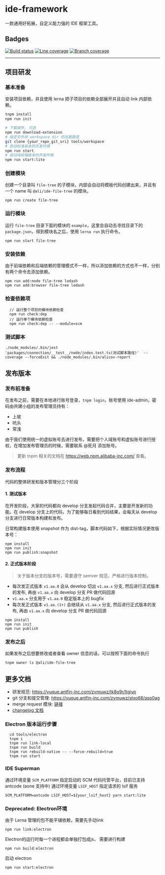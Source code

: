 # ide-framework

一款通用好拓展，自定义能力强的 IDE 框架工具。

## Badges

[![Build status][build-status-image]][aone-ci-url]
[![Line coverage][line-coverage-image]][aone-ci-url]
[![Branch coverage][branch-coverage-image]][aone-ci-url]

[aone-ci-url]: https://aone-api.alibaba-inc.com/ak/testservice/api/badge/link?repo=git@gitlab.alibaba-inc.com:kaitian/ide-framework.git
[build-status-image]: https://aone-api.alibaba-inc.com/ak/testservice/api/badge/query?repo=git@gitlab.alibaba-inc.com:kaitian/ide-framework.git&type=%E6%9E%84%E5%BB%BA%E7%8A%B6%E6%80%81
[line-coverage-image]: https://aone-api.alibaba-inc.com/ak/testservice/api/badge/query?repo=git@gitlab.alibaba-inc.com:kaitian/ide-framework.git&type=%E5%8D%95%E6%B5%8B%E8%A1%8C%E8%A6%86%E7%9B%96%E7%8E%87
[branch-coverage-image]: https://aone-api.alibaba-inc.com/ak/testservice/api/badge/query?repo=git@gitlab.alibaba-inc.com:kaitian/ide-framework.git&type=%E5%8D%95%E6%B5%8B%E5%88%86%E6%94%AF%E8%A6%86%E7%9B%96%E7%8E%87

--------------------

## 项目研发
### 基本准备
安装项目依赖，并且使用 lerna 把子项目的依赖全部展开并且自动 link 内部依赖。

```bash
tnpm install
npm run init

# 下载插件, 可选
npm run download-extension
# 指定文件树 workspace dir 的加载路径
git clone {your_repo_git_uri} tools/workspace
# 启动标准版本的开发环境
npm run start
# 启动纯前端版本的开发环境
npm run start:lite
```

### 创建模块
创建一个目录叫 `file-tree` 的子模块，内部会自动将模板代码创建出来，并且有一个 name 叫 `@ali/ide-file-tree` 的模块。

```
npm run create file-tree
```

### 运行模块
运行 `file-tree` 目录下面的模块的 `example`，这里会自动去寻找目录下的 `package.json`，得到模块名之后，使用 `lerna run` 执行命令。 

```
npm run start file-tree
```

### 安装依赖
由于前端依赖和后端依赖的管理模式不一样，所以添加依赖的方式也不一样，分别有两个命令去添加依赖。

```
npm run add:node file-tree lodash
npm run add:browser file-tree lodash
```

### 检查依赖项

```
  // 运行整个项目的模块依赖检查
  npm run check:dep
  // 运行单个模块依赖检查
  npm run check:dep -- --module=scm
```

### 测试脚本
`./node_modules/.bin/jest 'packages/connection/__test__/node/index.test.ts(测试脚本路径)'  --coverage --forceExit && ./node_modules/.bin/alicov-report`

## 发布版本

### 发布前准备

在发布之前，需要在本地进行账号登录，`tnpm login`，账号使用 ide-admin，密码由共建小组的发布管理员持有：
- 上坡
- 吭头
- 常浅

由于我们使用统一的虚拟账号去进行发布，需要把个人域账号和虚拟账号进行授权，在增加发布管理员的时候，需要联系 @死月 添加账号。

> 更新 tnpm 相关的文档在 https://web.npm.alibaba-inc.com/ 查看。

### 发布流程
代码的整体研发和版本管理分三个阶段

#### 1. 测试版本
在开发阶段，大家的代码都向 develop 分支发起代码合并，主要是开发新的功能。在 develop 分支上的代码，为了能够每日看到代码结果，会每天从 develop 分支进行日常版本构建和发布。

日常构建版本使用 snapshot 作为 dist-tag，脚本代码如下，根据实际情况更改版本号：

```shell
npm install
npm run init
npm run publish:snapshot
```

#### 2. 正式版本阶段
> 关于版本分支的版本号，需要遵守 semver 规范，严格进行版本控制。

* 每次发正式版本 `v1.aa.0` 会从 develop 切出 `v1.aa.x` 分支, 然后进行正式版本的发布, 再由 `v1.aa.x` 向 develop 分支 PR 做代码回源
* `v1.aa.x` 分支用于 `v1.aa.0` 稳定版本上的 bugfix
* 每次发正式版本 `v1.aa.(1+)` 会继续从 `v1.aa.x` 分支, 然后进行正式版本的发布, 再由 `v1.aa.x` 向 develop 分支 PR 做代码回源

```
npm install
npm run init
npm run publish
```

### 发布之后
如果发布之后想要修改或者查看 owner 信息的话，可以按照下面的命令执行

```
tnpm owner ls @ali/ide-file-tree
```


## 更多文档
- 研发规范: https://yuque.antfin-inc.com/zymuwz/tk8q9r/ltgiyp
- git 分支和提交管理: https://yuque.antfin-inc.com/zymuwz/stxo68/asp0ag
- merge request 模块: [链接](/.antcode/PULL_REQUEST_TEMPLATE.md)
- [changelog 文档](https://yuque.antfin-inc.com/ide-framework/integration/changelog)

### Electron 版本运行步骤

```shell
  cd tools/electron
  tnpm i
  tnpm run link-local
  tnpm run build
  tnpm run rebuild-native -- --force-rebuild=true
  tnpm run start
```

### IDE Superman

通过环境变量 `SCM_PLATFORM` 指定启动的 SCM 代码托管平台，目前已支持 antcode (aone 支持中)
通过环境变量 `LSIF_HOST` 指定请求的 lsif 服务

```
SCM_PLATFORM=antcode LSIF_HOST=${your_lsif_host} yarn start:lite
```

### Deprecated: Electron环境

由于 Lerna 管理的包不能平铺依赖，需要先手动link

````
npm run link:electron
````

Electron的运行时每一个进程都会单独打包成js， 需要进行构建

````
npm run build:electron
````

启动 electron

````
npm run start:electron
````

